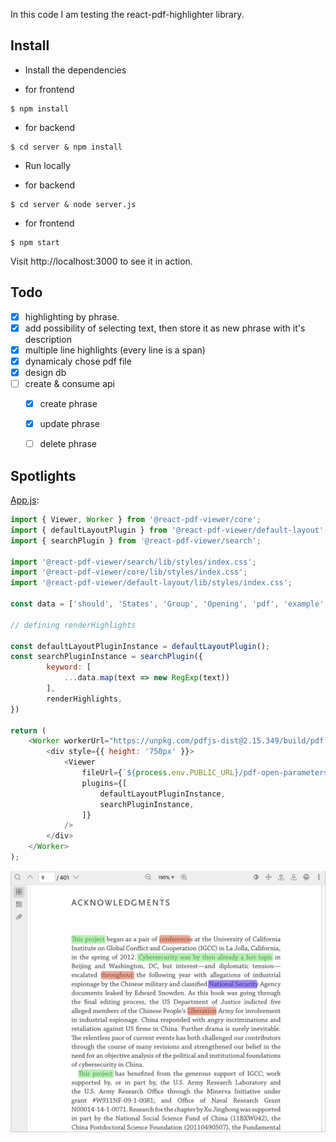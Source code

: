 In this code I am testing the react-pdf-highlighter library.

## Install

* Install the dependencies

- for frontend
```console
$ npm install
```
- for backend
```console
$ cd server & npm install
```

* Run locally


- for backend
```console
$ cd server & node server.js
```
- for frontend
```console
$ npm start
```

Visit http://localhost:3000 to see it in action.

## Todo
- [x] highlighting by phrase.
- [x] add possibility of selecting text, then store it as new phrase with it's description
- [x] multiple line highlights (every line is a span)
- [x] dynamicaly chose pdf file
- [x] design db
- [ ] create & consume api
    - [x] create phrase
    - [x] update phrase
    - [ ] delete phrase


## Spotlights

[App.js](src/App.js):

``` javascript
import { Viewer, Worker } from '@react-pdf-viewer/core';
import { defaultLayoutPlugin } from '@react-pdf-viewer/default-layout';
import { searchPlugin } from '@react-pdf-viewer/search';

import '@react-pdf-viewer/search/lib/styles/index.css';
import '@react-pdf-viewer/core/lib/styles/index.css';
import '@react-pdf-viewer/default-layout/lib/styles/index.css';

const data = ['should', 'States', 'Group', 'Opening', 'pdf', 'example', 'File', 'includes']

// defining renderHighlights

const defaultLayoutPluginInstance = defaultLayoutPlugin();
const searchPluginInstance = searchPlugin({
        keyword: [
            ...data.map(text => new RegExp(text)) 
        ],
        renderHighlights,
})

return (
    <Worker workerUrl="https://unpkg.com/pdfjs-dist@2.15.349/build/pdf.worker.js">
        <div style={{ height: '750px' }}>
            <Viewer
                fileUrl={`${process.env.PUBLIC_URL}/pdf-open-parameters.pdf`}
                plugins={[
                    defaultLayoutPluginInstance,
                    searchPluginInstance,
                ]}
            />
        </div>
    </Worker>
);
```

<!-- <img alt="overview" src="https://user-images.githubusercontent.com/71042937/209880987-6d848ecb-e8b6-4535-a269-d661e29cf7d2.png"> -->
<img alt="overview" src="./public/overview.png">
